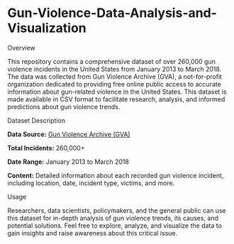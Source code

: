 # Gun-Violence-Data-Analysis-and-Visualization

Overview

This repository contains a comprehensive dataset of over 260,000 gun violence incidents in the United States from January 2013 to March 2018. The data was collected from Gun Violence Archive (GVA), a not-for-profit organization dedicated to providing free online public access to accurate information about gun-related violence in the United States. This dataset is made available in CSV format to facilitate research, analysis, and informed predictions about gun violence trends.

Dataset Description

**Data Source:** [Gun Violence Archive (GVA)](https://www.gunviolencearchive.org/)

**Total Incidents:** 260,000+

**Date Range:** January 2013 to March 2018

**Content:** Detailed information about each recorded gun violence incident, including location, date, incident type, victims, and more.

Usage

Researchers, data scientists, policymakers, and the general public can use this dataset for in-depth analysis of gun violence trends, its causes, and potential solutions. Feel free to explore, analyze, and visualize the data to gain insights and raise awareness about this critical issue.
